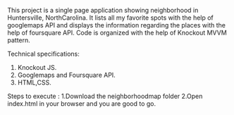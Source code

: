 

This project is a single page application showing neighborhood in Huntersville,
NorthCarolina.
It lists all my favorite spots with the help of googlemaps API and displays the
information regarding the places with the help of foursquare API.
Code is organized with the help of Knockout MVVM pattern.

 Technical specifications:

1. Knockout JS.
2. Googlemaps and Foursquare API.
3. HTML,CSS.

Steps to execute :
1.Download the neighborhoodmap folder
2.Open index.html in your browser and you are good to go.
